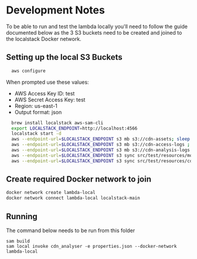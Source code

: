 # Development Notes

To be able to run and test the lambda locally you'll need to follow the guide documented below as the 3 S3 buckets need to be created and joined to the localstack Docker network.

## Setting up the local S3 Buckets


```bash
  aws configure
```

When prompted use these values:
* AWS Access Key ID: test
* AWS Secret Access Key: test
* Region: us-east-1
* Output format: json


```bash
  brew install localstack aws-sam-cli
  export LOCALSTACK_ENDPOINT=http://localhost:4566
  localstack start -d
  aws --endpoint-url=$LOCALSTACK_ENDPOINT s3 mb s3://cdn-assets; sleep 1
  aws --endpoint-url=$LOCALSTACK_ENDPOINT s3 mb s3://cdn-access-logs ; sleep 1
  aws --endpoint-url=$LOCALSTACK_ENDPOINT s3 mb s3://cdn-analysis-logs ; sleep 1
  aws --endpoint-url=$LOCALSTACK_ENDPOINT s3 sync src/test/resources/mock-assets-folder s3://cdn-assets; sleep 1
  aws --endpoint-url=$LOCALSTACK_ENDPOINT s3 sync src/test/resources/cdn-access-logs s3://cdn-access-logs
```

## Create required Docker network to join
``` bash
docker network create lambda-local
docker network connect lambda-local localstack-main
```

## Running
The command below needs to be run from this folder
```
sam build
sam local invoke cdn_analyser -e properties.json --docker-network lambda-local
```